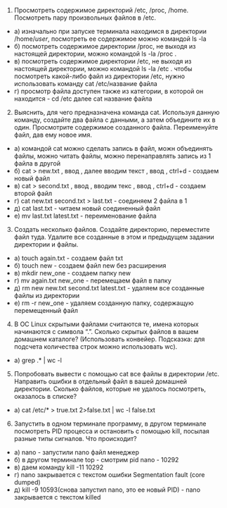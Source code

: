 1. Просмотреть содержимое директорий /etc, /proc, /home. Посмотреть пару произвольных файлов в /etc.
 - а) изначально при запуске терминала находимся в директории /home/*user*, посмотреть ее содержимое можно командой ls -la
 - б) посмотреть содержимое директории /proc, не выходя из настоящей директории, можно командой ls -la /proc .
 - в) посмотреть содержимое директории /etc, не выходя из настоящей директории, можно командой ls -la /etc . чтобы посмотреть какой-либо файл из директории /etc, нужно использовать команду cat /etc/название файла
 - г) просмотр файла доступен также из категории, в которой он находится - cd /etc далее cat название файла

2. Выяснить, для чего предназначена команда cat. Используя данную команду, создайте два файла с данными, а затем объедините их в один. Просмотрите содержимое созданного файла. Переименуйте файл, дав ему новое имя.
 - a) командой cat можно сделать запись в файл, можн объединять файлы, можно читать файлы, можно перенаправлять запись из 1 файла в другой
 - б) cat > new.txt  , ввод  , далее вводим текст  , ввод  , ctrl+d - создаем новый файл
 - в) cat > second.txt   , ввод  , вводим текс  ,  ввод  , ctrl+d - создаем второй файл 
 - г) cat new.txt second.txt > last.txt - соединяем 2 файла в 1
 - д) cat last.txt - читаем новый соединенный файл
 - е) mv last.txt latest.txt - переименование файла

3. Создать несколько файлов. Создайте директорию, переместите файл туда. Удалите все созданные в этом и предыдущем задании директории и файлы.
 - а) touch again.txt  - создаем файл txt
 - б) touch new - создаем файл new без расширения
 - в) mkdir new_one - создаем папку new
 - г) mv again.txt new_one - перемещаем файл в папку
 - д) rm new new.txt second.txt latest.txt - удаляем все созданные файлы из директории
 - е) rm -r new_one - удаляем созданную папку, содержащую перемещенный файл

4. В ОС Linux скрытыми файлами считаются те, имена которых начинаются с символа “.”. Сколько скрытых файлов в вашем домашнем каталоге? (Использовать конвейер. Подсказка: для подсчета количества строк можно использовать wc).
 - а) grep .* | wc -l

5. Попробовать вывести с помощью cat все файлы в директории /etc. Направить ошибки в отдельный файл в вашей домашней директории. Сколько файлов, которые не удалось посмотреть, оказалось в списке?
 - а) cat /etc/* > true.txt 2>false.txt | wc -l false.txt

6. Запустить в одном терминале программу, в другом терминале посмотреть PID процесса и остановить с помощью kill, посылая разные типы сигналов. Что происходит?
 - а) nano - запустили nano файл менеджер
 - б) в другом терминале top - смотрим pid nano - 10292
 - в) даем команду kill -11 10292	
 - г) nano закрывается с текстом ошибки Segmentation fault (core dumped)
 - д) kill -9 10593(снова запустил nano, это ее новый PID) - nano закрывается с текстом killed
